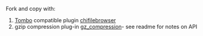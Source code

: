 Fork and copy with:

1. [Tombo](https://github.com/clach04/tombo) compatible plugin [chifilebrowser](./chifilebrowser)
2. gzip compression plug-in  [gz_compression](./gz_compression)- see readme for notes on API
